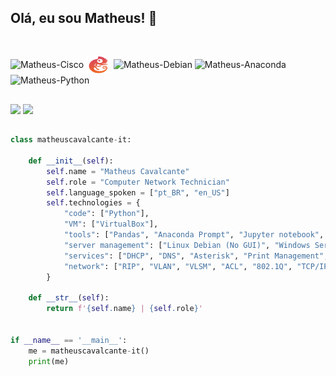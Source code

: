 ## Olá, eu sou Matheus! 👋

##

<div style="display: inline_block"><br>
  <img align="center" alt="Matheus-Cisco" height="30" width="40" src="https://github.com/bwks/vendor-icons-svg/blob/master/cisco-blue.svg">
  <img align="center" alt="Matheus-GNS3" height="30" width="40" src="https://github.com/brentstewart/GNS3Symbols/blob/master/gns3.png">
  <img align="center" alt="Matheus-Debian" height="30" width="40" src="https://github.com/bwks/vendor-icons-svg/blob/master/debian-reverse.svg">
  <img align="center" alt="Matheus-Anaconda" height="30" width="40" src="https://cdn.jsdelivr.net/gh/devicons/devicon@latest/icons/windows8/windows8-original.svg">
  <img align="center" alt="Matheus-Python" height="30" width="40" src="https://cdn.jsdelivr.net/gh/devicons/devicon@latest/icons/python/python-original.svg">
</div>

##

<div> 
  <a href = "mailto:matheuscavalcantedosreis@gmail.com"><img src="https://img.shields.io/badge/-Gmail-%23333?style=for-the-badge&logo=gmail&logoColor=white" target="_blank"></a>
  <a href="https://www.linkedin.com/in/matheus-cavalcante-670707214/" target="_blank"><img src="https://img.shields.io/badge/-LinkedIn-%230077B5?style=for-the-badge&logo=linkedin&logoColor=white" target="_blank"></a>
</div>

##

```python
class matheuscavalcante-it:

    def __init__(self):
        self.name = "Matheus Cavalcante"
        self.role = "Computer Network Technician"
        self.language_spoken = ["pt_BR", "en_US"]
        self.technologies = {
            "code": ["Python"],
            "VM": ["VirtualBox"],
            "tools": ["Pandas", "Anaconda Prompt", "Jupyter notebook", "Selenium", "PyAutoGui"],
            "server management": ["Linux Debian (No GUI)", "Windows Server"],
            "services": ["DHCP", "DNS", "Asterisk", "Print Management", "HTTP"],
            "network": ["RIP", "VLAN", "VLSM", "ACL", "802.1Q", "TCP/IP", "OSI Model", "Cisco VoIP", "CLI", "APIPA", "OSPF"]
        }

    def __str__(self):
        return f'{self.name} | {self.role}'


if __name__ == '__main__':
    me = matheuscavalcante-it()
    print(me)
```
